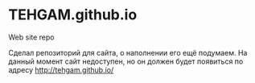 TEHGAM.github.io
================

Web site repo

Сделал репозиторий для сайта, о наполнении его ещё подумаем. 
На данный момент сайт недоступен, но он должен будет появиться по адресу <a href="http://tehgam.github.io/" target="_blank">http://tehgam.github.io/</a>
